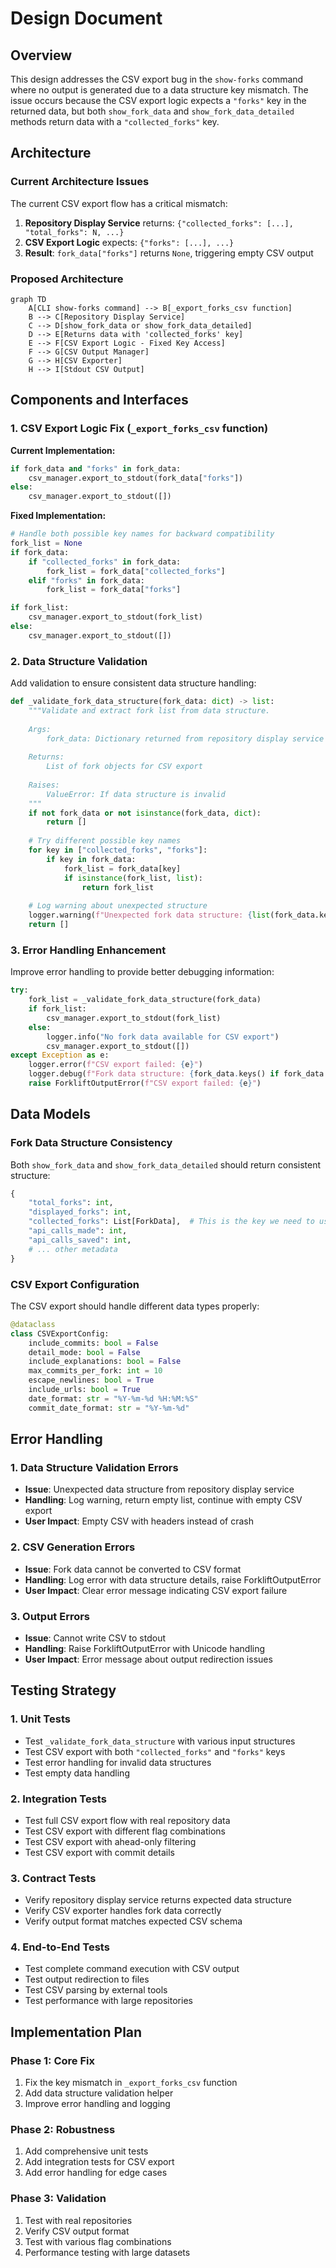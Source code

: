 # Design Document

## Overview

This design addresses the CSV export bug in the `show-forks` command where no output is generated due to a data structure key mismatch. The issue occurs because the CSV export logic expects a `"forks"` key in the returned data, but both `show_fork_data` and `show_fork_data_detailed` methods return data with a `"collected_forks"` key.

## Architecture

### Current Architecture Issues

The current CSV export flow has a critical mismatch:

1. **Repository Display Service** returns: `{"collected_forks": [...], "total_forks": N, ...}`
2. **CSV Export Logic** expects: `{"forks": [...], ...}`
3. **Result**: `fork_data["forks"]` returns `None`, triggering empty CSV output

### Proposed Architecture

```mermaid
graph TD
    A[CLI show-forks command] --> B[_export_forks_csv function]
    B --> C[Repository Display Service]
    C --> D[show_fork_data or show_fork_data_detailed]
    D --> E[Returns data with 'collected_forks' key]
    E --> F[CSV Export Logic - Fixed Key Access]
    F --> G[CSV Output Manager]
    G --> H[CSV Exporter]
    H --> I[Stdout CSV Output]
```

## Components and Interfaces

### 1. CSV Export Logic Fix (`_export_forks_csv` function)

**Current Implementation:**
```python
if fork_data and "forks" in fork_data:
    csv_manager.export_to_stdout(fork_data["forks"])
else:
    csv_manager.export_to_stdout([])
```

**Fixed Implementation:**
```python
# Handle both possible key names for backward compatibility
fork_list = None
if fork_data:
    if "collected_forks" in fork_data:
        fork_list = fork_data["collected_forks"]
    elif "forks" in fork_data:
        fork_list = fork_data["forks"]

if fork_list:
    csv_manager.export_to_stdout(fork_list)
else:
    csv_manager.export_to_stdout([])
```

### 2. Data Structure Validation

Add validation to ensure consistent data structure handling:

```python
def _validate_fork_data_structure(fork_data: dict) -> list:
    """Validate and extract fork list from data structure.
    
    Args:
        fork_data: Dictionary returned from repository display service
        
    Returns:
        List of fork objects for CSV export
        
    Raises:
        ValueError: If data structure is invalid
    """
    if not fork_data or not isinstance(fork_data, dict):
        return []
    
    # Try different possible key names
    for key in ["collected_forks", "forks"]:
        if key in fork_data:
            fork_list = fork_data[key]
            if isinstance(fork_list, list):
                return fork_list
    
    # Log warning about unexpected structure
    logger.warning(f"Unexpected fork data structure: {list(fork_data.keys())}")
    return []
```

### 3. Error Handling Enhancement

Improve error handling to provide better debugging information:

```python
try:
    fork_list = _validate_fork_data_structure(fork_data)
    if fork_list:
        csv_manager.export_to_stdout(fork_list)
    else:
        logger.info("No fork data available for CSV export")
        csv_manager.export_to_stdout([])
except Exception as e:
    logger.error(f"CSV export failed: {e}")
    logger.debug(f"Fork data structure: {fork_data.keys() if fork_data else 'None'}")
    raise ForkliftOutputError(f"CSV export failed: {e}")
```

## Data Models

### Fork Data Structure Consistency

Both `show_fork_data` and `show_fork_data_detailed` should return consistent structure:

```python
{
    "total_forks": int,
    "displayed_forks": int,
    "collected_forks": List[ForkData],  # This is the key we need to use
    "api_calls_made": int,
    "api_calls_saved": int,
    # ... other metadata
}
```

### CSV Export Configuration

The CSV export should handle different data types properly:

```python
@dataclass
class CSVExportConfig:
    include_commits: bool = False
    detail_mode: bool = False
    include_explanations: bool = False
    max_commits_per_fork: int = 10
    escape_newlines: bool = True
    include_urls: bool = True
    date_format: str = "%Y-%m-%d %H:%M:%S"
    commit_date_format: str = "%Y-%m-%d"
```

## Error Handling

### 1. Data Structure Validation Errors

- **Issue**: Unexpected data structure from repository display service
- **Handling**: Log warning, return empty list, continue with empty CSV export
- **User Impact**: Empty CSV with headers instead of crash

### 2. CSV Generation Errors

- **Issue**: Fork data cannot be converted to CSV format
- **Handling**: Log error with data structure details, raise ForkliftOutputError
- **User Impact**: Clear error message indicating CSV export failure

### 3. Output Errors

- **Issue**: Cannot write CSV to stdout
- **Handling**: Raise ForkliftOutputError with Unicode handling
- **User Impact**: Error message about output redirection issues

## Testing Strategy

### 1. Unit Tests

- Test `_validate_fork_data_structure` with various input structures
- Test CSV export with both `"collected_forks"` and `"forks"` keys
- Test error handling for invalid data structures
- Test empty data handling

### 2. Integration Tests

- Test full CSV export flow with real repository data
- Test CSV export with different flag combinations
- Test CSV export with ahead-only filtering
- Test CSV export with commit details

### 3. Contract Tests

- Verify repository display service returns expected data structure
- Verify CSV exporter handles fork data correctly
- Verify output format matches expected CSV schema

### 4. End-to-End Tests

- Test complete command execution with CSV output
- Test output redirection to files
- Test CSV parsing by external tools
- Test performance with large repositories

## Implementation Plan

### Phase 1: Core Fix
1. Fix the key mismatch in `_export_forks_csv` function
2. Add data structure validation helper
3. Improve error handling and logging

### Phase 2: Robustness
1. Add comprehensive unit tests
2. Add integration tests for CSV export
3. Add error handling for edge cases

### Phase 3: Validation
1. Test with real repositories
2. Verify CSV output format
3. Test with various flag combinations
4. Performance testing with large datasets